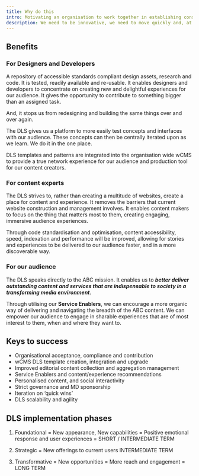 ```yaml
---
title: Why do this
intro: Motivating an organisation to work together in establishing consistency and compliance whilst imagining and designing the future is hard.
description: We need to be innovative, we need to move quickly and, at the same time, we need to become more cost effective and efficient.
---
```


## Benefits

### For Designers and Developers

A repository of accessible standards compliant design assets, research and code. It is tested, readily available and re-usable. It enables designers and developers to concentrate on creating new and delightful experiences for our audience. It gives the opportunity to contribute to something bigger than an assigned task.

And, it stops us from redesigning and building the same things over and over again.

The DLS gives us a platform to more easily test concepts and interfaces with our audience. These concepts can then be centrally iterated upon as we learn. We do it in the one place.

DLS templates and patterns are integrated into the organisation wide wCMS to provide a true network experience for our audience and production tool for our content creators.

### For content experts
The DLS strives to, rather than creating a multitude of websites, create a place for content and experience. It removes the barriers that current website construction and management involves. It enables content makers to focus on the thing that matters most to them, creating engaging, immersive audience experiences.

Through code standardisation and optimisation, content accessibility, speed, indexation and performance will be improved, allowing for stories and experiences to be delivered to our audience faster, and in a  more discoverable way.
 
### For our audience
The DLS speaks directly to the ABC mission. It enables us to ***better deliver outstanding content and services that are indispensable to society in a transforming media environment***.

Through utilising our **Service Enablers**, we can encourage a more organic way of delivering and navigating the breadth of the ABC content. We can empower our audience to engage in sharable experiences that are of most interest to them, when and where they want to.

## Keys to success
- Organisational acceptance, compliance and contribution
- wCMS DLS template creation, integration and upgrade
- Improved editorial content collection and aggregation management
- Service Enablers and content/experience recommendations
- Personalised content, and social interactivity
- Strict governance and MD sponsorship
- Iteration on ‘quick wins’
- DLS scalability and agility

## DLS implementation phases 

1. Foundational = New appearance, New capabilities = Positive emotional response and user experiences = SHORT / INTERMEDIATE TERM

2. Strategic = New offerings to current users INTERMEDIATE TERM

3. Transformative = New opportunities = More reach and engagement = LONG TERM